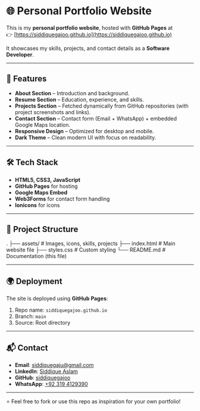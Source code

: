 # 🌐 Personal Portfolio Website

This is my **personal portfolio website**, hosted with **GitHub Pages** at  
👉 [https://siddiquegajoo.github.io](https://siddiquegajoo.github.io)

It showcases my skills, projects, and contact details as a **Software Developer**.

---

## 🚀 Features
- **About Section** – Introduction and background.  
- **Resume Section** – Education, experience, and skills.  
- **Projects Section** – Fetched dynamically from GitHub repositories (with project screenshots and links).  
- **Contact Section** – Contact form (Email + WhatsApp) + embedded Google Maps location.  
- **Responsive Design** – Optimized for desktop and mobile.  
- **Dark Theme** – Clean modern UI with focus on readability.

---

## 🛠️ Tech Stack
- **HTML5, CSS3, JavaScript**  
- **GitHub Pages** for hosting  
- **Google Maps Embed**  
- **Web3Forms** for contact form handling  
- **Ionicons** for icons  

---

## 📂 Project Structure
.
├── assets/ # Images, icons, skills, projects
├── index.html # Main website file
├── styles.css # Custom styling
└── README.md # Documentation (this file)

---

## 🌍 Deployment
The site is deployed using **GitHub Pages**:  
1. Repo name: `siddiquegajoo.github.io`  
2. Branch: `main`  
3. Source: Root directory  

---

## 📬 Contact
- **Email**: siddiquegaju@gmail.com  
- **LinkedIn**: [Siddique Aslam](https://www.linkedin.com/in/siddique-aslam-7b7763231/)  
- **GitHub**: [siddiquegajoo](https://github.com/siddiquegajoo)  
- **WhatsApp**: [+92 319 4129390](https://wa.me/923194129390)

---

⭐ Feel free to fork or use this repo as inspiration for your own portfolio!
